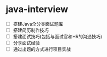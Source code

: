 # java-interview

- [ ] 搭建Java全分类面试题库
- [ ] 搭建简历制作技巧
- [ ] 搭建面试技巧(包括与面试官和HR的沟通技巧)
- [ ] 分享面试经验
- [ ] 通过出题的方式进行项目实战